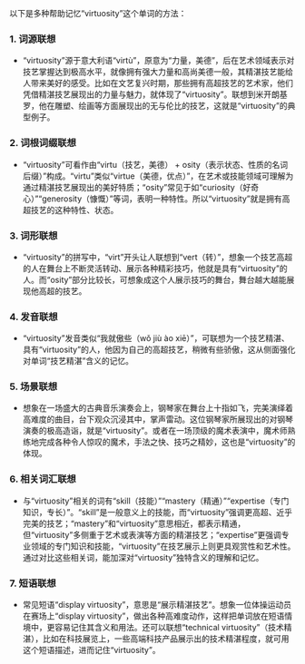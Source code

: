 以下是多种帮助记忆“virtuosity”这个单词的方法：

### 1. 词源联想
 - “virtuosity”源于意大利语“virtù”，原意为“力量，美德”，后在艺术领域表示对技艺掌握达到极高水平，就像拥有强大力量和高尚美德一般，其精湛技艺能给人带来美好的感受。比如在文艺复兴时期，那些拥有高超技艺的艺术家，他们凭借精湛技艺展现出的力量与魅力，就体现了“virtuosity”。联想到米开朗基罗，他在雕塑、绘画等方面展现出的无与伦比的技艺，这就是“virtuosity”的典型例子。

### 2. 词根词缀联想
 - “virtuosity”可看作由“virtu（技艺，美德） + osity（表示状态、性质的名词后缀）”构成。“virtu”类似“virtue（美德，优点）”，在艺术或技能领域可理解为通过精湛技艺展现出的美好特质；“osity”常见于如“curiosity（好奇心）”“generosity（慷慨）”等词，表明一种特性。所以“virtuosity”就是拥有高超技艺的这种特性、状态。

### 3. 词形联想
 - “virtuosity”的拼写中，“virt”开头让人联想到“vert（转）”，想象一个技艺高超的人在舞台上不断灵活转动、展示各种精彩技巧，他就是具有“virtuosity”的人。而“osity”部分比较长，可想象成这个人展示技巧的舞台，舞台越大越能展现他高超的技艺。

### 4. 发音联想
 - “virtuosity”发音类似“我就傲些（wǒ jiù ào xiē）”，可联想为一个技艺精湛、具有“virtuosity”的人，他因为自己的高超技艺，稍微有些骄傲，这从侧面强化对单词“技艺精湛”含义的记忆。

### 5. 场景联想
 - 想象在一场盛大的古典音乐演奏会上，钢琴家在舞台上十指如飞，完美演绎着高难度的曲目，台下观众沉浸其中，掌声雷动。这位钢琴家所展现出的对钢琴演奏的极高造诣，就是“virtuosity”。或者在一场顶级的魔术表演中，魔术师熟练地完成各种令人惊叹的魔术，手法之快、技巧之精妙，这也是“virtuosity”的体现。

### 6. 相关词汇联想
 - 与“virtuosity”相关的词有“skill（技能）”“mastery（精通）”“expertise（专门知识，专长）”。“skill”是一般意义上的技能，而“virtuosity”强调更高超、近乎完美的技艺；“mastery”和“virtuosity”意思相近，都表示精通，但“virtuosity”多侧重于艺术或表演等方面的精湛技艺；“expertise”更强调专业领域的专门知识和技能，“virtuosity”在技艺展示上则更具观赏性和艺术性。通过对比这些相关词，能加深对“virtuosity”独特含义的理解和记忆。

### 7. 短语联想
 - 常见短语“display virtuosity”，意思是“展示精湛技艺”。想象一位体操运动员在赛场上“display virtuosity”，做出各种高难度动作，这样把单词放在短语情境中，更容易记住其含义和用法。还可以联想“technical virtuosity”（技术精湛），比如在科技展览上，一些高端科技产品展示出的技术精湛程度，就可用这个短语描述，进而记住“virtuosity”。 